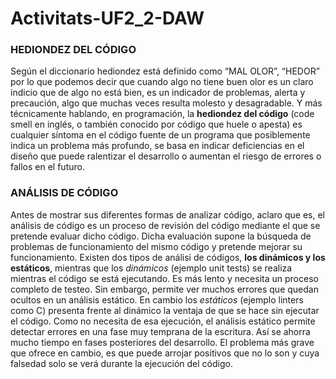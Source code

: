 # Activitats-UF2_2-DAW

### HEDIONDEZ DEL CÓDIGO

Según el diccionario hediondez está definido como “MAL OLOR”, “HEDOR” por lo que podemos decir que cuando algo no tiene buen olor es un claro indicio que de algo no está bien, es un indicador de problemas, alerta y precaución, algo que muchas veces resulta molesto y desagradable. Y más técnicamente hablando, en programación, la **hediondez del código** (code smell en inglés, o también conocido por código que huele o apesta) es cualquier síntoma en el código fuente de un programa que posiblemente indica un problema más profundo, se basa en indicar deficiencias en el diseño que puede ralentizar el desarrollo o aumentan el riesgo de errores o fallos en el futuro.

### ANÁLISIS DE CÓDIGO
Antes de mostrar sus diferentes formas de analizar código, aclaro que es, el análisis de código es un proceso de revisión del código mediante el que se pretende evaluar dicho código. Dicha evaluación supone la búsqueda de problemas de funcionamiento del mismo código y pretende mejorar su funcionamiento.
Existen dos tipos de análisi de códigos, **los dinámicos y los estáticos**, mientras que los _dinámicos_ (ejemplo unit tests) se realiza mientras el código se está ejecutando. Es más lento y necesita un proceso completo de testeo. Sin embargo, permite ver muchos errores que quedan ocultos en un análisis estático. En cambio los _estáticos_ (ejemplo linters como C) presenta frente al dinámico la ventaja de que se hace sin ejecutar el código. Como no necesita de esa ejecución, el análisis estático permite detectar errores en una fase muy temprana de la escritura. Así se ahorra mucho tiempo en fases posteriores del desarrollo. El problema más grave que ofrece en cambio, es que puede arrojar positivos que no lo son y cuya falsedad solo se verá durante la ejecución del código.

